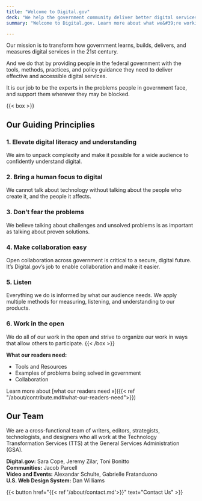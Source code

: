 ```yaml
---
title: "Welcome to Digital.gov"
deck: "We help the government community deliver better digital services."
summary: "Welcome to Digital.gov. Learn more about what we&#39;re working on"

---
```



Our mission is to transform how government learns, builds, delivers, and measures digital services in the 21st century.

And we do that by providing people in the federal government with the tools, methods, practices, and policy guidance they need to deliver effective and accessible digital services.

It is our job to be the experts in the problems people in government face, and support them wherever they may be blocked.

{{< box >}}
## Our Guiding Principlies

### 1. Elevate digital literacy and understanding

We aim to unpack complexity and make it possible for a wide audience to confidently understand digital.

### 2. Bring a human focus to digital

We cannot talk about technology without talking about the people who create it, and the people it affects.

### 3. Don’t fear the problems

We believe talking about challenges and unsolved problems is as important as talking about proven solutions.

### 4. Make collaboration easy

Open collaboration across government is critical to a secure, digital future. It’s Digital.gov’s job to enable collaboration and make it easier.

### 5. Listen

Everything we do is informed by what our audience needs. We apply multiple methods for measuring, listening, and understanding to our products.

### 6. Work in the open

We do all of our work in the open and strive to organize our work in ways that allow others to participate.
{{< /box >}}


**What our readers need:**

- Tools and Resources
- Examples of problems being solved in government
- Collaboration

Learn more about [what our readers need »]({{< ref "/about/contribute.md#what-our-readers-need">}})


## Our Team
We are a cross-functional team of writers, editors, strategists, technologists, and designers who all work at the Technology Transformation Services (TTS) at the General Services Administration (GSA).

**Digital.gov:** Sara Cope, Jeremy Zilar, Toni Bonitto <br/>
**Communities:** Jacob Parcell <br/>
**Video and Events:** Alexandar Schulte, Gabrielle Fratanduono <br/>
**U.S. Web Design System:** Dan Williams <br/>

{{< button href="{{< ref '/about/contact.md'>}}" text="Contact Us" >}}
